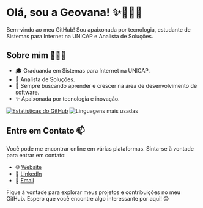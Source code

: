 # Olá, sou a Geovana! ✨👩🏽‍💻

Bem-vindo ao meu GitHub! Sou apaixonada por tecnologia, estudante de Sistemas para Internet na UNICAP e Analista de Soluções.

## Sobre mim 👩🏽‍💻

- 🎓 Graduanda em Sistemas para Internet na UNICAP.
- 💼 Analista de Soluções.
- 🌱 Sempre buscando aprender e crescer na área de desenvolvimento de software.
- ✨ Apaixonada por tecnologia e inovação.

[![Estatísticas do GitHub](https://github-readme-stats.vercel.app/api?username=geosantanaa&show_icons=true&theme=dracula&include_all_commits=true&count_private=true)](https://beacons.al/geosantanaa)
![Linguagens mais usadas](https://github-readme-stats.vercel.app/api/top-langs/?username=geosantanaa&custom_title=Linguagens%20mais%20usadas&langs_count=10&layout=compact&theme=dracula)




## Entre em Contato 📫

Você pode me encontrar online em várias plataformas. Sinta-se à vontade para entrar em contato:

- 🌐 [Website](https://beacons.al/geosantanaa)
- 💼 [LinkedIn](https://www.linkedin.com/in/geovana-maria)
- 📧 [Email](geo.maria117@gmail.com)

Fique à vontade para explorar meus projetos e contribuições no meu GitHub. Espero que você encontre algo interessante por aqui! 😊
